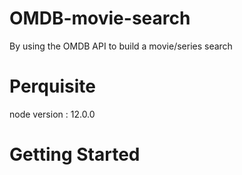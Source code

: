# OMDB-movie-search
By using the OMDB API to build a movie/series search 

# Perquisite
node version : 12.0.0

# Getting Started

